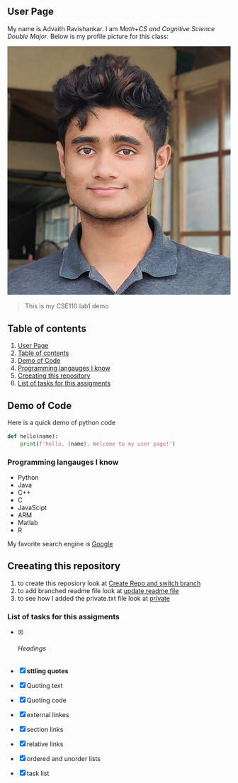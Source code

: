 ## User Page

My name is Advaith Ravishankar. I am *_Math+CS and Cognitive Science Double Major_*. Below is my profile picture for this class:

<img src="images/profilepic.jpg">

> This is my CSE110 lab1 demo

## Table of contents
1. [User Page](#user-page)
2. [Table of contents](#table-of-contents)
3. [Demo of Code](#demo-of-code)
4. [Programming langauges I know](#programming-langauges-i-know)
5. [Creeating this repository](#creeating-this-repository)
6. [List of tasks for this assigments](#list-of-tasks-for-this-assigments)

## Demo of Code
Here is a quick demo of python code

```python
def hello(name):
    print(f'hello, {name}. Welcome to my user page!')
```

### Programming langauges I know
- Python
- Java
- C++
- C
- JavaScipt
- ARM
- Matlab
- R

My favorite search engine is  [Google](https://www.google.com/)

## Creeating this repository
1. to create this reposiory look at [Create Repo and switch branch](screenshots/Create_repo_and_switch_branch.png)
2. to add branched readme file look at [update readme file](screenshots/Update_readme_file.png)
3. to see how I added the private.txt file look at [private](screenshots/Added_private_and_gitignore.png)

### List of tasks for this assigments
- [x] ###### Headings
- [x] **sttling quotes**
- [x] Quoting text
- [x] Quoting code
- [x] external linkes
- [x] section links
- [x] relative links
- [x] ordered and unorder lists
- [x] task list





